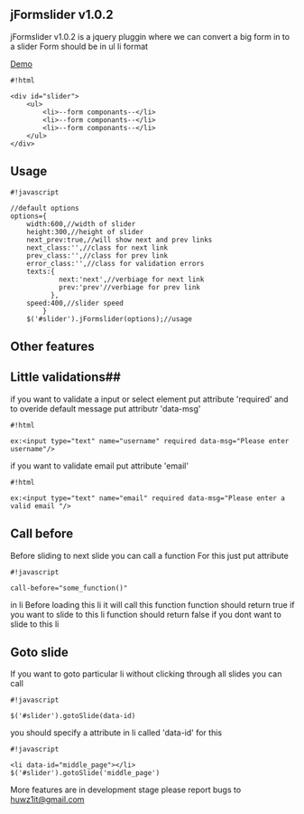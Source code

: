 ## **jFormslider v1.0.2** ##

jFormslider v1.0.2 is a jquery pluggin where we can convert a big form in to a slider
Form should be in ul li format

[Demo](http://jformslider.com)
```
#!html

<div id="slider">
	<ul>
		<li>--form componants--</li>
		<li>--form componants--</li>
		<li>--form componants--</li>
	</ul>
</div>
```

## **Usage** ##


```
#!javascript

//default options
options={
	width:600,//width of slider
	height:300,//height of slider
	next_prev:true,//will show next and prev links
	next_class:'',//class for next link
	prev_class:'',//class for prev link
	error_class:'',//class for validation errors
	texts:{
			next:'next',//verbiage for next link
			prev:'prev'//verbiage for prev link
		  },
	speed:400,//slider speed
		}	
	$('#slider').jFormslider(options);//usage
```

## **Other features** ##
## **Little validations**##
if you want to validate a input or select element put attribute 'required' and to overide default message put attributr 'data-msg'

```
#!html

ex:<input type="text" name="username" required data-msg="Please enter username"/>
```

if you want to validate email put attribute 'email'

```
#!html

ex:<input type="text" name="email" required data-msg="Please enter a valid email "/>
```

## **Call before** ##

Before sliding to next slide you can call a function For this just put attribute

```
#!javascript

call-before="some_function()" 
```

in li Before loading this li it will call this function function should return true if you want to slide to this li function should return false if you dont want to slide to this li

## **Goto slide** ##
If you want to goto particular li without clicking through all slides you can call

```
#!javascript

$('#slider').gotoSlide(data-id)
```

you should specify a attribute in li called 'data-id' for this

```
#!javascript

<li data-id="middle_page"></li>
$('#slider').gotoSlide('middle_page')
```

More features are in development stage please report bugs to huwz1it@gmail.com
